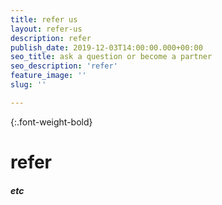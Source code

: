 ```yaml
---
title: refer us
layout: refer-us
description: refer
publish_date: 2019-12-03T14:00:00.000+00:00
seo_title: ask a question or become a partner
seo_description: 'refer'
feature_image: ''
slug: ''

---
```

{:.font-weight-bold}

# refer

##### etc